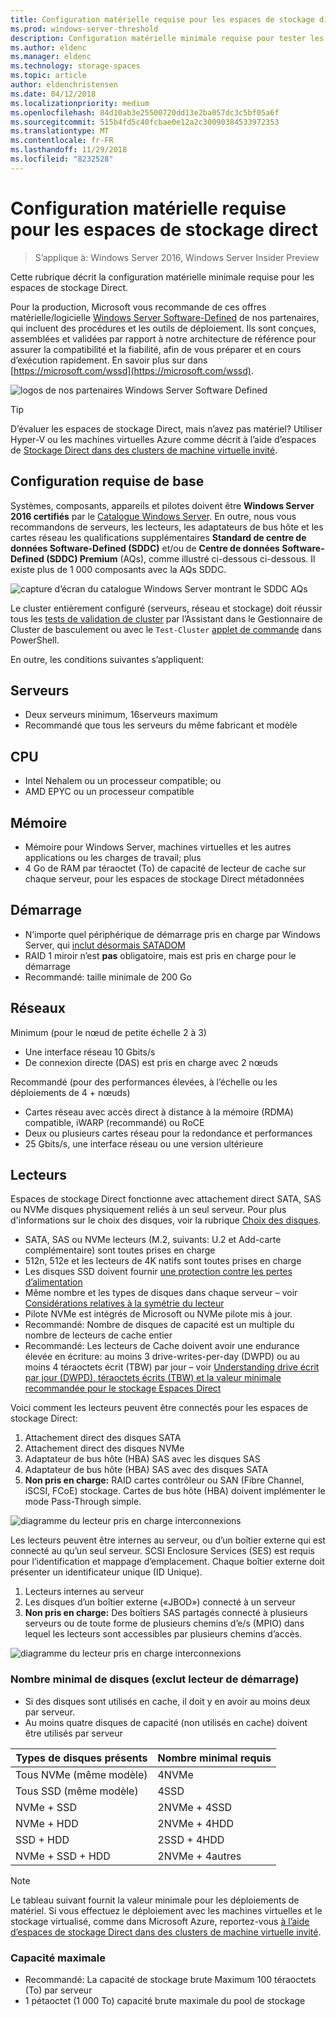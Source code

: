 ```yaml
---
title: Configuration matérielle requise pour les espaces de stockage direct
ms.prod: windows-server-threshold
description: Configuration matérielle minimale requise pour tester les espaces de stockage direct.
ms.author: eldenc
ms.manager: eldenc
ms.technology: storage-spaces
ms.topic: article
author: eldenchristensen
ms.date: 04/12/2018
ms.localizationpriority: medium
ms.openlocfilehash: 84d10ab3e25500720dd13e2ba057dc3c5bf05a6f
ms.sourcegitcommit: 515b4fd5c40fcbae0e12a2c30090384533972353
ms.translationtype: MT
ms.contentlocale: fr-FR
ms.lasthandoff: 11/29/2018
ms.locfileid: "8232528"
---
```

# Configuration matérielle requise pour les espaces de stockage direct

> S’applique à: Windows Server 2016, Windows Server Insider Preview

Cette rubrique décrit la configuration matérielle minimale requise pour les espaces de stockage Direct.

Pour la production, Microsoft vous recommande de ces offres matérielle/logicielle [Windows Server Software-Defined](https://microsoft.com/wssd) de nos partenaires, qui incluent des procédures et les outils de déploiement. Ils sont conçues, assemblées et validées par rapport à notre architecture de référence pour assurer la compatibilité et la fiabilité, afin de vous préparer et en cours d’exécution rapidement. En savoir plus sur dans [https://microsoft.com/wssd](https://microsoft.com/wssd).

![logos de nos partenaires Windows Server Software Defined](media/hardware-requirements/wssd-partners.png)

   > [!TIP]
   > D’évaluer les espaces de stockage Direct, mais n’avez pas matériel? Utiliser Hyper-V ou les machines virtuelles Azure comme décrit à l’aide d’espaces de [Stockage Direct dans des clusters de machine virtuelle invité](storage-spaces-direct-in-vm.md).

## Configuration requise de base

Systèmes, composants, appareils et pilotes doivent être **Windows Server 2016 certifiés** par le [Catalogue Windows Server](https://www.windowsservercatalog.com). En outre, nous vous recommandons de serveurs, les lecteurs, les adaptateurs de bus hôte et les cartes réseau les qualifications supplémentaires **Standard de centre de données Software-Defined (SDDC)** et/ou de **Centre de données Software-Defined (SDDC) Premium** (AQs), comme illustré ci-dessous ci-dessous. Il existe plus de 1 000 composants avec la AQs SDDC.

![capture d’écran du catalogue Windows Server montrant le SDDC AQs](media/hardware-requirements/sddc-aqs.png)

Le cluster entièrement configuré (serveurs, réseau et stockage) doit réussir tous les [tests de validation de cluster](https://technet.microsoft.com/library/cc732035(v=ws.10).aspx) par l’Assistant dans le Gestionnaire de Cluster de basculement ou avec le `Test-Cluster` [applet de commande](https://docs.microsoft.com/powershell/module/failoverclusters/test-cluster?view=win10-ps) dans PowerShell.

En outre, les conditions suivantes s’appliquent:

## Serveurs

- Deux serveurs minimum, 16serveurs maximum
- Recommandé que tous les serveurs du même fabricant et modèle

## CPU

- Intel Nehalem ou un processeur compatible; ou
- AMD EPYC ou un processeur compatible

## Mémoire

- Mémoire pour Windows Server, machines virtuelles et les autres applications ou les charges de travail; plus
- 4 Go de RAM par téraoctet (To) de capacité de lecteur de cache sur chaque serveur, pour les espaces de stockage Direct métadonnées

## Démarrage

- N’importe quel périphérique de démarrage pris en charge par Windows Server, qui [inclut désormais SATADOM](https://cloudblogs.microsoft.com/windowsserver/2017/08/30/announcing-support-for-satadom-boot-drives-in-windows-server-2016/)
- RAID 1 miroir n’est **pas** obligatoire, mais est pris en charge pour le démarrage
- Recommandé: taille minimale de 200 Go

## Réseaux

Minimum (pour le nœud de petite échelle 2 à 3)
- Une interface réseau 10 Gbits/s
- De connexion directe (DAS) est pris en charge avec 2 nœuds

Recommandé (pour des performances élevées, à l’échelle ou les déploiements de 4 + nœuds)
- Cartes réseau avec accès direct à distance à la mémoire (RDMA) compatible, iWARP (recommandé) ou RoCE
- Deux ou plusieurs cartes réseau pour la redondance et performances
- 25 Gbits/s, une interface réseau ou une version ultérieure

## Lecteurs

Espaces de stockage Direct fonctionne avec attachement direct SATA, SAS ou NVMe disques physiquement reliés à un seul serveur. Pour plus d'informations sur le choix des disques, voir la rubrique [Choix des disques](choosing-drives.md).

- SATA, SAS ou NVMe lecteurs (M.2, suivants: U.2 et Add-carte complémentaire) sont toutes prises en charge
- 512n, 512e et les lecteurs de 4K natifs sont toutes prises en charge
- Les disques SSD doivent fournir [une protection contre les pertes d’alimentation](https://blogs.technet.microsoft.com/filecab/2016/11/18/dont-do-it-consumer-ssd/)
- Même nombre et les types de disques dans chaque serveur – voir [Considérations relatives à la symétrie du lecteur](drive-symmetry-considerations.md)
- Pilote NVMe est intégrés de Microsoft ou NVMe pilote mis à jour.
- Recommandé: Nombre de disques de capacité est un multiple du nombre de lecteurs de cache entier
- Recommandé: Les lecteurs de Cache doivent avoir une endurance élevée en écriture: au moins 3 drive-writes-per-day (DWPD) ou au moins 4 téraoctets écrit (TBW) par jour – voir [Understanding drive écrit par jour (DWPD), téraoctets écrits (TBW) et la valeur minimale recommandée pour le stockage Espaces Direct](https://blogs.technet.microsoft.com/filecab/2017/08/11/understanding-dwpd-tbw/)

Voici comment les lecteurs peuvent être connectés pour les espaces de stockage Direct:

1. Attachement direct des disques SATA
2. Attachement direct des disques NVMe
3. Adaptateur de bus hôte (HBA) SAS avec les disques SAS
4. Adaptateur de bus hôte (HBA) SAS avec des disques SATA
5. **Non pris en charge:** RAID cartes contrôleur ou SAN (Fibre Channel, iSCSI, FCoE) stockage. Cartes de bus hôte (HBA) doivent implémenter le mode Pass-Through simple.

![diagramme du lecteur pris en charge interconnexions](media/hardware-requirements/drive-interconnect-support-1.png)

Les lecteurs peuvent être internes au serveur, ou d’un boîtier externe qui est connecté au qu’un seul serveur. SCSI Enclosure Services (SES) est requis pour l’identification et mappage d’emplacement. Chaque boîtier externe doit présenter un identificateur unique (ID Unique).

1. Lecteurs internes au serveur
2. Les disques d’un boîtier externe («JBOD») connecté à un serveur
3. **Non pris en charge:** Des boîtiers SAS partagés connecté à plusieurs serveurs ou de toute forme de plusieurs chemins d’e/s (MPIO) dans lequel les lecteurs sont accessibles par plusieurs chemins d’accès.

![diagramme du lecteur pris en charge interconnexions](media/hardware-requirements/drive-interconnect-support-2.png)

### Nombre minimal de disques (exclut lecteur de démarrage)

- Si des disques sont utilisés en cache, il doit y en avoir au moins deux par serveur.
- Au moins quatre disques de capacité (non utilisés en cache) doivent être utilisés par serveur

| Types de disques présents   | Nombre minimal requis |
|-----------------------|-------------------------|
| Tous NVMe (même modèle) | 4NVMe                  |
| Tous SSD (même modèle)  | 4SSD                   |
| NVMe + SSD            | 2NVMe + 4SSD          |
| NVMe + HDD            | 2NVMe + 4HDD          |
| SSD + HDD             | 2SSD + 4HDD           |
| NVMe + SSD + HDD      | 2NVMe + 4autres       |

   >[!NOTE]
   > Le tableau suivant fournit la valeur minimale pour les déploiements de matériel. Si vous effectuez le déploiement avec les machines virtuelles et le stockage virtualisé, comme dans Microsoft Azure, reportez-vous [à l’aide d’espaces de stockage Direct dans des clusters de machine virtuelle invité](storage-spaces-direct-in-vm.md).

### Capacité maximale

- Recommandé: La capacité de stockage brute Maximum 100 téraoctets (To) par serveur
- 1 pétaoctet (1 000 To) capacité brute maximale du pool de stockage
